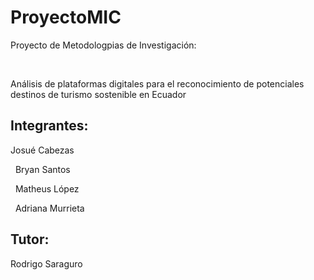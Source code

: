 # ProyectoMIC

Proyecto de Metodologpias de Investigación:
 

&nbsp;

Análisis de plataformas digitales para el reconocimiento de potenciales destinos de turismo sostenible en Ecuador

## Integrantes:
Josué Cabezas
 

&nbsp;
Bryan Santos
 

&nbsp;
Matheus López
 

&nbsp;
Adriana Murrieta
## Tutor:
Rodrigo Saraguro
